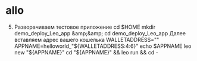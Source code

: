 # allo
5. Разворачиваем тестовое приложение  cd $HOME mkdir demo_deploy_Leo_app &amp;&amp; cd demo_deploy_Leo_app Далее вставляем адрес вашего кошелька  WALLETADDRESS="" APPNAME=helloworld_"${WALLETADDRESS:4:6}" echo $APPNAME leo new "${APPNAME}" cd "${APPNAME}" &amp;&amp; leo run &amp;&amp; cd -

